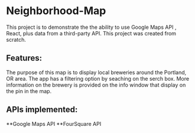 # Neighborhood-Map

This project is to demonstrate the the ability to use Google Maps API , React, plus data from a third-party API. This project 
was created from scratch. 

## Features:
The purpose of this map is to display local breweries around the Portland, OR area. The app has a filtering option by seaching 
on the serch box. More information on the brewery is provided on the info window that display on the pin in the map.

## APIs implemented:
**Google Maps API
**FourSquare API
